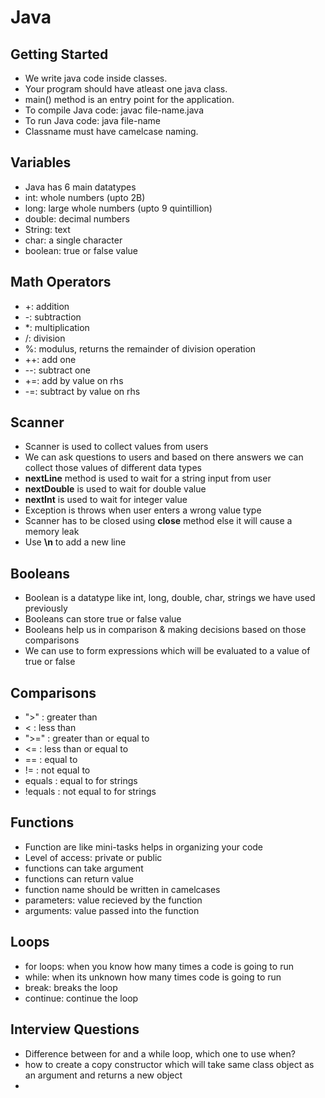 # Java

## Getting Started
- We write java code inside classes.
- Your program should have atleast one java class.
- main() method is an entry point for the application.
- To compile Java code: javac file-name.java
- To run Java code: java file-name
- Classname must have camelcase naming.

## Variables
- Java has 6 main datatypes
- int: whole numbers (upto 2B)
- long: large whole numbers (upto 9 quintillion)
- double: decimal numbers
- String: text
- char: a single character
- boolean: true or false value

## Math Operators
- +: addition
- -: subtraction
- *: multiplication
- /: division
- %: modulus, returns the remainder of division operation
- ++: add one
- --: subtract one
- +=: add by value on rhs
- -=: subtract by value on rhs

## Scanner
- Scanner is used to collect values from users
- We can ask questions to users and based on there answers we can collect those values of different data types
- **nextLine** method is used to wait for a string input from user
- **nextDouble** is used to wait for double value 
- **nextInt** is used to wait for integer value
- Exception is throws when user enters a wrong value type
- Scanner has to be closed using **close** method else it will cause a memory leak
- Use **\n** to add a new line

## Booleans
- Boolean is a datatype like int, long, double, char, strings we have used previously
- Booleans can store true or false value
- Booleans help us in comparison & making decisions based on those comparisons
- We can use to form expressions which will be evaluated to a value of true or false

## Comparisons
- ">" : greater than
- < : less than
- ">=" : greater than or equal to
- <= : less than or equal to
- == : equal to
- != : not equal to
- equals : equal to for strings
- !equals : not equal to for strings

## Functions
- Function are like mini-tasks helps in organizing your code 
- Level of access: private or public
- functions can take argument
- functions can return value
- function name should be written in camelcases
- parameters: value recieved by the function
- arguments: value passed into the function

## Loops
- for loops: when you know how many times a code is going to run
- while: when its unknown how many times code is going to run
- break: breaks the loop
- continue: continue the loop

## Interview Questions
- Difference between for and a while loop, which one to use when?
- how to create a copy constructor which will take same class object as an argument and returns a new object
-  
